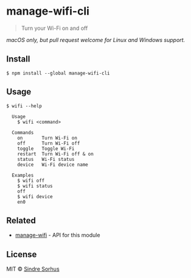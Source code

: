 # manage-wifi-cli

> Turn your Wi-Fi on and off

*macOS only, but pull request welcome for Linux and Windows support.*


## Install

```
$ npm install --global manage-wifi-cli
```


## Usage

```
$ wifi --help

  Usage
    $ wifi <command>

  Commands
    on       Turn Wi-Fi on
    off      Turn Wi-Fi off
    toggle   Toggle Wi-Fi
    restart  Turn Wi-Fi off & on
    status   Wi-Fi status
    device   Wi-Fi device name

  Examples
    $ wifi off
    $ wifi status
    off
    $ wifi device
    en0
```


## Related

- [manage-wifi](https://github.com/sindresorhus/manage-wifi) - API for this module


## License

MIT © [Sindre Sorhus](https://sindresorhus.com)
